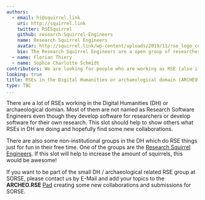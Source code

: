```yaml
---
authors:
  - email: hi@squirrel.link
    uri: http://squirrel.link
    twitter: RSESquirrel
    github: research-Squirrel-Engineers
    name: Research Squirrel Engineers
    avatar: http://squirrel.link/wp-content/uploads/2019/11/rse_logo_color-768x252.png
    bio: The Research Squirrel Engineers are a open group of researchers related to Research Software Engineering, Geoinformatics and Cultural Heritage background.
  - name: Florian Thiery
  - name: Sophie Charlotte Schmidt
contributors: We are looking for people who are working as RSE (also if you are not officially named as RSE) in the (digital) humanities / archaeological domain. Contact me for some feedback and if you are interested to join!
looking: true
title: RSEs in the Digital Humanities or archaeological domain (ARCHEO.RSE)
type: TBC
...
```


There are a lot of RSEs working in the Digital Humanities (DH) or archaeological domian. Most of them are not named as Research Software Engineers even though they develop software for researchers or develop software for their own research. This slot should help to show others what RSEs in DH are doing and hopefully find some new collaborations. 

There are also some non-institutional groups in the DH which do RSE things just for fun in their free time. One of the groups are the [Research Squirrel Engineers](http://squirrel.link). If this slot will help to increase the amount of squirrels, this would be awesome!

If you want to be part of the small DH / archaeological related RSE group at SORSE, please contact us by E-Mail and add your topics to the **ARCHEO.RSE** [Pad](https://hackmd.io/@florianthiery/BkapK_x0U/edit) creating some new collaborations and submissions for SORSE.
